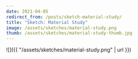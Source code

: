 ```yaml
---
date: 2021-04-05
redirect_from: /posts/sketch-material-study/
title: "Sketch: Material Study"
image: /assets/sketches/material-study.png
thumb: /assets/sketches/material-study-thumb.jpg
---
```


![]({{ "/assets/sketches/material-study.png" | url }})
